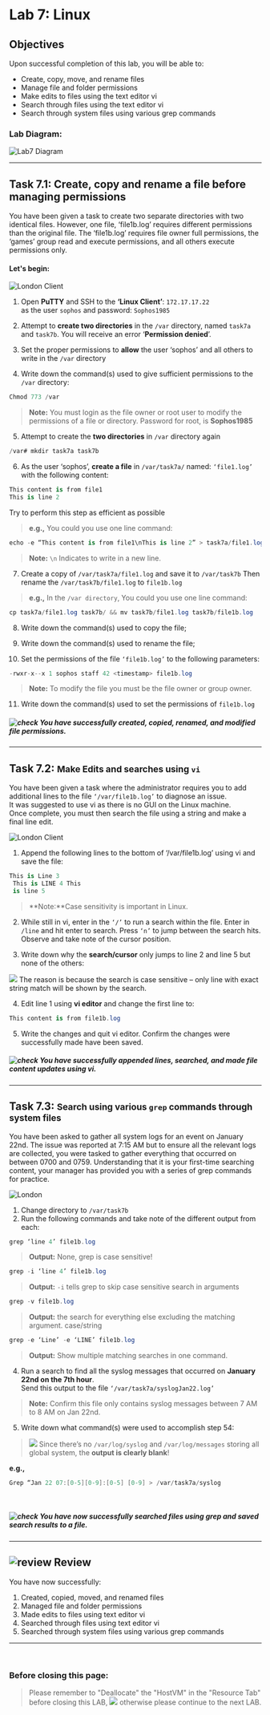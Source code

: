 # **Lab 7: Linux**

## Objectives
Upon successful completion of this lab, you will be able to: 
* Create, copy, move, and rename files
* Manage file and folder permissions
* Make edits to files using the text editor vi
* Search through files using the text editor vi
* Search through system files using various grep commands




### Lab Diagram:
![Lab7 Diagram](JPG/Lab6%20Diagram.png)

***

## **Task 7.1:** Create, copy and rename a file before managing permissions
You have been given a task to create two separate directories with two identical files. However, one file, ‘file1b.log’ requires different permissions than the original file. The ‘file1b.log’ requires file owner full permissions, the ‘games’ group read and execute permissions, and all others execute permissions only.  

#### Let's begin:
![London Client](JPG/London%20Client.png)
1. Open **PuTTY** and SSH to the **‘Linux Client’**: `172.17.17.22`   
as the user `sophos` and password: `Sophos1985` 

2. Attempt to **create two directories** in the `/var` directory, named `task7a` and `task7b`.
You will receive an error ‘**Permission denied**’.

3. Set the proper permissions to **allow** the user ‘sophos’ and all others to write in the `/var` directory
4. Write down the command(s) used to give sufficient permissions to the `/var` directory:

```csharp
Chmod 773 /var
```
>**Note:** You must login as the file owner or root user to modify the permissions of a file or directory. Password for root, is **Sophos1985**

 
5. Attempt to create the **two directories** in `/var` directory again 

```csharp
/var# mkdir task7a task7b
```

6. As the user ‘sophos’, **create a file** in `/var/task7a/` named: `‘file1.log’`  
with the following content: 

```csharp
This content is from file1   
This is line 2
```
Try to perform this step as efficient as possible

> **e.g.,** You could you use one line command:

```csharp
echo -e “This content is from file1\nThis is line 2” > task7a/file1.log
```
> **Note:** `\n` Indicates to write in a new line.

7. Create a copy of `/var/task7a/file1.log` and save it to `/var/task7b` 
Then rename the `/var/task7b/file1.log` to `file1b.log`

> **e.g.,** In the `/var directory`, You could you use one line command:

```csharp
cp task7a/file1.log task7b/ && mv task7b/file1.log task7b/file1b.log
```

8. Write down the command(s) used to copy the file;
9. Write down the command(s) used to rename the file;

10. Set the permissions of the file `‘file1b.log’` to the following parameters: 

```csharp
-rwxr-x--x 1 sophos staff 42 <timestamp> file1b.log
```
>**Note:** To modify the file you must be the file owner or group owner. 

11. Write down the command(s) used to set the permissions of `file1b.log` 
 

##### ![check](JPG/pngegg%20(1).png) You have successfully created, copied, renamed, and modified file permissions. 


***

## **Task 7.2:** <small>Make Edits and searches using **`vi`**</small> 
You have been given a task where the administrator requires you to add additional lines to the file `‘/var/file1b.log’` to diagnose an issue.   
It was suggested to use vi as there is no GUI on the Linux machine.   
Once complete, you must then search the file using a string and make a final line edit.  


![London Client](JPG/London%20Client.png) 
1. Append the following lines to the bottom of ‘/var/file1b.log’ using vi and save the file: 

```csharp
This is Line 3 
 This is LINE 4 This 
 is line 5
```
>**Note:**Case sensitivity is important in Linux. 

2. While still in vi, enter in the `‘/’` to run a search within the file. Enter in `/line` and hit enter to search. 
Press `‘n’` to jump between the search hits. 
Observe and take note of the cursor position. 

3. Write down why the **search/cursor** only jumps to line 2 and line 5 but none of the others: 

![](JPG/output-onlinepngtools.png) The reason is because the search is case sensitive – only line with exact string match will be shown by the search.
 
 
 
4. Edit line 1 using **vi editor** and change the first line to: 

```csharp
This content is from file1b.log
```

 
5. Write the changes and quit vi editor. Confirm the changes were successfully made have been saved. 

##### ![check](JPG/pngegg%20(1).png) You have successfully appended lines, searched, and made file content updates using vi. 

***

## **Task 7.3:** <small>Search using various **`grep`** commands through system files </small> 
You have been asked to gather all system logs for an event on January 22nd. The issue was reported at 7:15 AM but to ensure all the relevant logs are collected, you were tasked to gather everything that occurred on between 0700 and 0759. Understanding that it is your first-time searching content, your manager has provided you with a series of grep commands for practice. 

![![London ](JPG/London%20Client.png)](JPG/London%20Client.png)


1. Change directory to `/var/task7b` 
2. Run the following commands and take note of the different output from each: 
 
```csharp
grep ‘line 4’ file1b.log
```
> **Output:** None, grep is case sensitive!	
 	
```csharp
grep -i ‘line 4’ file1b.log
```

> **Output:** `-i` tells grep to skip case sensitive search in arguments

```csharp
grep -v file1b.log
```

> **Output:** the search for everything else excluding the matching argument. case/string

```csharp
grep -e ‘Line’ -e ‘LINE’ file1b.log
```


> **Output:** Show multiple matching searches in one command.	
 
	
4. Run a search to find all the syslog messages that occurred on **January 22nd on the 7th hour**.   
Send this output to the file `‘/var/task7a/syslogJan22.log’`

> **Note:** Confirm this file only contains syslog messages between 7 AM to 8 AM on Jan 22nd. 

5. Write down what command(s) were used to accomplish step 54: 

> ![](JPG/output-onlinepngtools.png)  Since there’s no `/var/log/syslog` and `/var/log/messages` storing all global system, the **output is clearly blank**!

**e.g.,** 
```csharp
Grep “Jan 22 07:[0-5][0-9]:[0-5] [0-9] > /var/task7a/syslog
```
‌‌ 

##### ![check](JPG/pngegg%20(1).png) You have now successfully searched files using grep and saved search results to a file. 

***

## ![review](JPG/Review%2048.png) Review  ##

You have now successfully: 
1.	Created, copied, moved, and renamed files 
2.	Managed file and folder permissions 
3.	Made edits to files using text editor vi 
4.	Searched through files using text editor vi 
5.	Searched through system files using various grep commands 

***
‌‌ 

### Before closing this page:
> Please remember to "Deallocate" the "HostVM" in the "Resource Tab" before closing this LAB, 
![](JPG/Deallocate%20the%20VM.png)
otherwise please continue to the next LAB.



